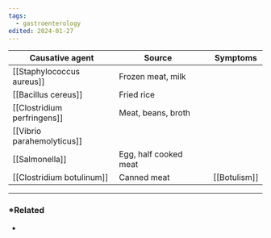 ```yaml
---
tags:
  - gastroenterology
edited: 2024-01-27
---
```


| Causative agent             | Source                |     | Symptoms     |
| --------------------------- | --------------------- | --- | ------------ |
| [[Staphylococcus aureus]]   | Frozen meat, milk     |     |              |
| [[Bacillus cereus]]         | Fried rice            |     |              |
| [[Clostridium perfringens]] | Meat, beans, broth    |     |              |
| [[Vibrio parahemolyticus]]  |                       |     |              |
| [[Salmonella]]              | Egg, half cooked meat |     |              |
| [[Clostridium botulinum]]   | Canned meat           |     | [[Botulism]] |


---
### *Related
- 